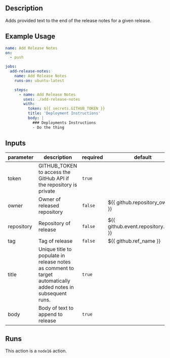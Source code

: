 <!-- action-docs-description -->
## Description

Adds provided text to the end of the release notes for a given release.


<!-- action-docs-description -->

## Example Usage

```yaml
name: Add Release Notes
on:
  - push

jobs:
  add-release-notes:
    name: Add Release Notes
    runs-on: ubuntu-latest

    steps:
      - name: Add Release Notes
        uses: ./add-release-notes
        with:
          token: ${{ secrets.GITHUB_TOKEN }}
          title: 'Deployment Instructions'
          body: |
            ### Deployments Instructions
            - Do the thing
```

<!-- action-docs-inputs -->
## Inputs

| parameter | description | required | default |
| - | - | - | - |
| token | GITHUB_TOKEN to access the GitHub API if the repository is private | `true` |  |
| owner | Owner of released repository | `false` | ${{ github.repository_owner }} |
| repository | Repository of release | `false` | ${{ github.event.repository.name }} |
| tag | Tag of release | `false` | ${{ github.ref_name }} |
| title | Unique title to populate in release notes as comment to target automatically added notes in subsequent runs. | `true` |  |
| body | Body of text to append to release | `true` |  |



<!-- action-docs-inputs -->

<!-- action-docs-outputs -->

<!-- action-docs-outputs -->

<!-- action-docs-runs -->
## Runs

This action is a `node16` action.


<!-- action-docs-runs -->
